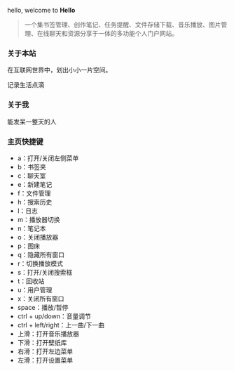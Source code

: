 hello, welcome to **Hello**

> 一个集书签管理、创作笔记、任务提醒、文件存储下载、音乐播放、图片管理、在线聊天和资源分享于一体的多功能个人门户网站。

### 关于本站

在互联网世界中，划出小小一片空间。

记录生活点滴

### 关于我

能发呆一整天的人

### 主页快捷键

- a：打开/关闭左侧菜单
- b：书签夹
- c：聊天室
- e：新建笔记
- f：文件管理
- h：搜索历史
- l：日志
- m：播放器切换
- n：笔记本
- o：关闭播放器
- p：图床
- q：隐藏所有窗口
- r：切换播放模式
- s：打开/关闭搜索框
- t：回收站
- u：用户管理
- x：关闭所有窗口
- space：播放/暂停
- ctrl + up/down：音量调节
- ctrl + left/right：上一曲/下一曲
- 上滑：打开音乐播放器
- 下滑：打开壁纸库
- 右滑：打开左边菜单
- 左滑：打开设置菜单
